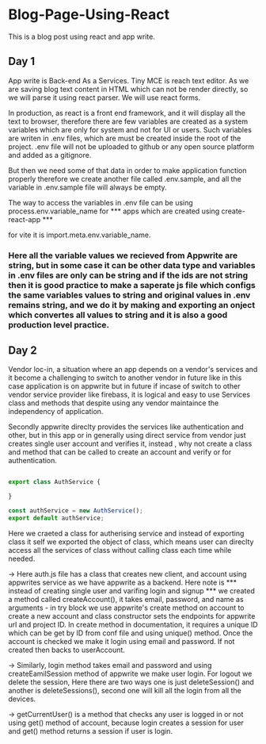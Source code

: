 # Blog-Page-Using-React
This is a blog post using react and app write.


## Day 1
App write is Back-end As a Services. Tiny MCE is reach text editor.
As we are saving blog text content in HTML which can not be render directly, so we will parse it using react parser.
We will use react forms.

In production, as react is a front end framework, and it will display all the text to browser, therefore there are few variables are created as a system variables which are only for system and not for UI or users.
Such variables are writen in .env files, which are must be created inside the root of the project.
.env file will not be uploaded to github or any open source platform and added as a gitignore.

But then we need some of that data in order to make application function properly therefore we create another file called .env.sample, and all the variable in .env.sample file will always be empty.

The way to access the variables in .env file can be using process.env.variable_name for *** apps which are created using create-react-app ***

for vite it is import.meta.env.variable_name.

### Here all the variable values we recieved from Appwrite are string, but in some case it can be other data type and variables in .env files are only can be string and if the ids are not string then it is good practice to make a saperate js file which configs the same variables values to string and original values in .env remains string, and we do it by making and exporting an onject which convertes all values to string and it is also a good production level practice.


## Day 2

Vendor loc-in, a situation where an app depends on a vendor's services and it become a challenging to switch to another vendor in future like in this case application is on appwrite but in future if incase of switch to other vendor service provider like firebass, it is logical and easy to use Services class and methods that despite using any vendor maintaince the independency of application.

Secondly appwrite direclty provides the services like authentication and other, but in this app or in generally using direct service from vendor just creates single user account and verifies it, instead , why not create a class and method that can be called to create an account and verify or for authentication.

```js

export class AuthService {

}

const authService = new AuthService();
export default authService;

```

Here we craeted a class for autherising service and instead of exporting class it self we exported the object of class, which means user can direclty access all the services of class without calling class each time while needed.

-> Here auth.js file has a class that creates new client, and account using appwrites service as we have appwrite as a backend. Here note is *** instead of creating single user and varifing login and signup *** we created a method called createAccount(), it takes email, password, and name as arguments - in try block we use appwrite's create method on account to create a new account and class constructor sets the endpoints for appwrite url and project ID.
In create method in documentation, it requires a unique ID which can be get by ID from conf file and using unique() method. Once the account is checked we make it login using email and password. If not created then backs to userAccount.

-> Similarly, login method takes email and password and using createEamilSession method of appwrite we make user login. For logout we delete the session, Here there are two ways one is just deleteSession() and another is deleteSessions(), second one will kill all the login from all the devices.

-> getCurrentUser() is a method that checks any user is logged in or not using get() method of account, because login creates a session for user and get() method returns a session if user is login.